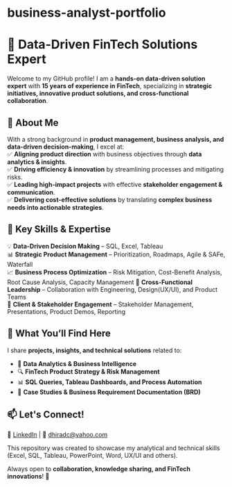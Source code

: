 # business-analyst-portfolio

# 🚀 Data-Driven FinTech Solutions Expert  

Welcome to my GitHub profile! I am a **hands-on data-driven solution expert** with **15 years of experience in FinTech**, specializing in **strategic initiatives, innovative product solutions, and cross-functional collaboration**.  

## 🔹 **About Me**  
With a strong background in **product management, business analysis, and data-driven decision-making**, I excel at:  
✅ **Aligning product direction** with business objectives through **data analytics & insights**.  
✅ **Driving efficiency & innovation** by streamlining processes and mitigating risks.  
✅ **Leading high-impact projects** with effective **stakeholder engagement & communication**.  
✅ **Delivering cost-effective solutions** by translating **complex business needs into actionable strategies**.  

## 🔹 **Key Skills & Expertise**  
💡 **Data-Driven Decision Making** – SQL, Excel, Tableau  
📊 **Strategic Product Management** – Prioritization, Roadmaps, Agile & SAFe, Waterfall  
📈 **Business Process Optimization** – Risk Mitigation, Cost-Benefit Analysis, Root Cause Analysis, Capacity Management
🔗 **Cross-Functional Leadership** – Collaboration with Engineering, Design(UX/UI), and Product Teams  
🎯 **Client & Stakeholder Engagement** – Stakeholder Management, Presentations, Product Demos, Reporting  

## 🔹 **What You’ll Find Here**  
I share **projects, insights, and technical solutions** related to:  
- 📂 **Data Analytics & Business Intelligence**  
- 🔍 **FinTech Product Strategy & Risk Management**  
- 📊 **SQL Queries, Tableau Dashboards, and Process Automation**  
- 🚀 **Case Studies & Business Requirement Documentation (BRD)**  

## 📫 **Let's Connect!**  
🔗 [LinkedIn](https://linkedin.com/in/dhiradc) | 📧 dhiradc@yahoo.com  

This repository was created to showcase my analytical and technical skills (Excel, SQL, Tableau, PowerPoint, Word, UX/UI and others).

Always open to **collaboration, knowledge sharing, and FinTech innovations**! 🚀 
